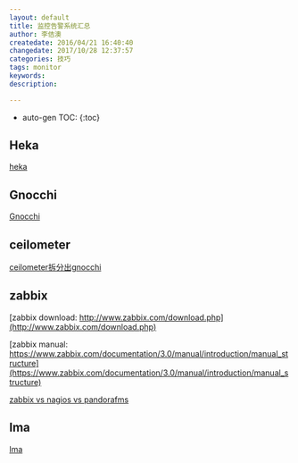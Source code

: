 ```yaml
---
layout: default
title: 监控告警系统汇总
author: 李佶澳
createdate: 2016/04/21 16:40:40
changedate: 2017/10/28 12:37:57
categories: 技巧
tags: monitor
keywords:
description: 

---
```


* auto-gen TOC:
{:toc}

## Heka

[heka](https://hekad.readthedocs.io/en/v0.10.0/)

## Gnocchi

[Gnocchi](https://wiki.openstack.org/wiki/Gnocchi)

## ceilometer

[ceilometer拆分出gnocchi](https://julien.danjou.info/blog/2014/openstack-ceilometer-the-gnocchi-experiment)

## zabbix

[zabbix download: http://www.zabbix.com/download.php](http://www.zabbix.com/download.php)

[zabbix manual: https://www.zabbix.com/documentation/3.0/manual/introduction/manual_structure](https://www.zabbix.com/documentation/3.0/manual/introduction/manual_structure)

[zabbix vs nagios vs pandorafms](http://blog.pandorafms.org/zabbix-vs-nagios-vs-pandorafms-an-in-depth-comparison/)

## lma

[lma](https://launchpad.net/lma-toolchain)

